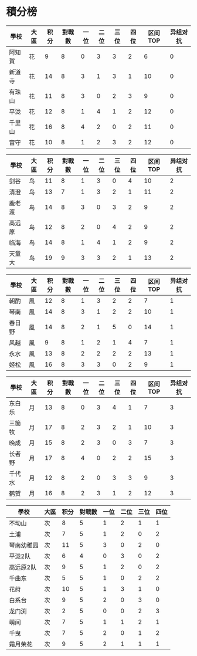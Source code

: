 # 積分榜

| 學校   | 大區 | 积分 | 對戰數 | 一位 | 二位 | 三位 | 四位 |区间TOP|异组对抗 |
| ------ | ---- | ---- | ------ | ---- | ---- | ---- | ---- |---- |---- |
| 阿知賀 | 花   | 9    | 8      | 0    | 3    | 3    | 2   |  6  | 0  |  
| 新道寺 | 花   | 14    | 8     | 3   | 1    | 3    | 1    |  10  |  0 |
| 有珠山 | 花   | 11    | 8      | 3    | 0    | 2    | 3    |  9  |  0 |
| 平泷   | 花   | 12    | 8      | 1    | 4    | 1    | 2    |  12  | 0  |
| 千里山 | 花   | 16   | 8    | 4    | 2    | 0    | 2    |  11  |  0 |
| 宫守   | 花   | 10    | 8     | 1    | 2    | 3    | 2    |  12  | 0  |

| 學校   | 大區 | 积分 | 對戰數 | 一位 | 二位 | 三位 | 四位 |区间TOP|异组对抗 |
| ------ | ---- | ---- | ------ | ---- | ---- | ---- | ---- |---- |---- |
| 剑谷   | 鸟   | 11    | 8      | 1    | 3    | 0    | 4    |  10  | 2  |
| 清澄   | 鸟   | 13    | 7      | 1    | 3    | 2    | 1    |  11  | 2  |
| 鹿老渡 | 鸟   | 14    | 8      | 3    | 0    | 3    | 2    |  9  | 2  |
| 高远原 | 鸟   | 12    | 8      | 2    | 0    | 4    | 2    |  9  |  2 |
| 临海   | 鸟   | 14    | 8      | 1    | 4    | 1    | 2    |  9  | 2  |
| 天童大 | 鸟   | 19    | 9      | 3    | 3    | 2    | 1    |  13  | 2  |

| 學校 | 大區 | 积分 | 對戰數 | 一位 | 二位 | 三位 | 四位 |区间TOP|异组对抗 |
| ---- | ---- | ---- | ------ | ---- | ---- | ---- | ---- |---- |---- |
| 朝酌 | 風   | 12    | 8      | 1    | 3    | 2    | 2    |  7  |  1 |
| 琴南 | 風   | 14    | 8      | 3    | 1    | 2    | 2    |  10  |  1 |
| 春日野 | 風   | 14    | 8      | 2    | 1    | 5    | 0    |  14  |  1 |
| 风越 | 風   | 9    | 8      | 1    | 2    | 1    | 4    |  7  | 1  |
| 永水 | 風   | 13    | 8      | 2    | 2    | 2    | 2    |  13  | 1  |
| 姬松 | 風   | 16    | 8      | 3    | 3    | 0    | 2    |  9  |  1 |

| 學校   | 大區 | 积分 | 對戰數 | 一位 | 二位 | 三位 | 四位 |区间TOP|异组对抗 |
| ------ | ---- | ---- | ------ | ---- | ---- | ---- | ---- |---- |---- |
| 东白乐 | 月   | 13    | 8      | 0    | 3    | 4    | 1    |  7  |  3 |
| 三箇牧 | 月   | 17    | 8      | 2    | 3    | 2    | 1    |  10  | 3  |
| 晚成   | 月   | 15    | 8      | 2    | 3    | 0    | 3    |  7  |  3 |
| 长者野 | 月   | 17    | 8      | 4    | 0    | 2    | 2    |  15  | 3  |
| 千代水 | 月   | 12    | 8      | 2    | 0    | 3    | 3    |  9  | 3  |
| 鹤贺   | 月   | 16    | 8      | 2    | 3    | 1    | 2    |  12  | 3  |

| 學校   | 大區 | 积分 | 對戰數 | 一位 | 二位 | 三位 | 四位 |
| ------ | ---- | ---- | ------ | ---- | ---- | ---- | ---- |
| 不动山 | 次  | 8    | 5      | 1   | 2    | 1    | 1    | 
| 土浦 | 次  | 7    | 5      | 1    | 2    | 0    | 2    | 
| 琴南幼稚园 | 次  | 11    | 5      | 3   | 0   | 2    | 0    | 
| 平泷2队 | 次  | 6   | 4      | 0    | 3    | 0    | 2    | 
| 高远原2队 | 次  | 9    | 5      | 1    | 2    | 0    | 2    | 
| 千曲东 | 次  | 5    | 5      | 1    | 0    | 2    | 2    | 
| 花莳 | 次  | 10    | 5      | 1    | 3    | 1    | 0    | 
| 白系台 | 次  | 9    | 5      | 2    | 0    | 3    | 0    | 
| 龙门渕 | 次  | 2    | 5      | 0    | 0    | 2    | 3    | 
| 萌间 | 次  | 7    | 5      | 1    | 1    | 2    | 1    | 
| 千曳 | 次  | 7    | 5      | 2    | 0    | 1    | 2    | 
| 霜月荣花 | 次  | 9    | 5      | 2    | 1    | 1    | 1    | 
